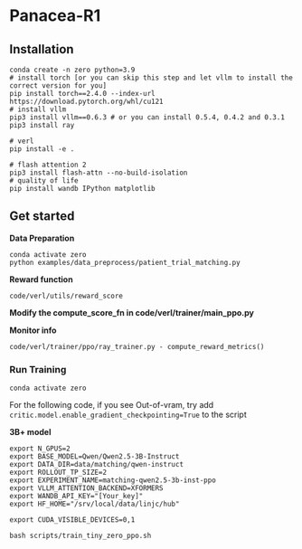 # Panacea-R1

## Installation

```
conda create -n zero python=3.9
# install torch [or you can skip this step and let vllm to install the correct version for you]
pip install torch==2.4.0 --index-url https://download.pytorch.org/whl/cu121
# install vllm
pip3 install vllm==0.6.3 # or you can install 0.5.4, 0.4.2 and 0.3.1
pip3 install ray

# verl
pip install -e .

# flash attention 2
pip3 install flash-attn --no-build-isolation
# quality of life
pip install wandb IPython matplotlib
```

## Get started

**Data Preparation**
```
conda activate zero
python examples/data_preprocess/patient_trial_matching.py
```

**Reward function**
```
code/verl/utils/reward_score
```

**Modify the compute_score_fn in code/verl/trainer/main_ppo.py**

**Monitor info**
```
code/verl/trainer/ppo/ray_trainer.py - compute_reward_metrics()
```

### Run Training
```
conda activate zero
```

For the following code, if you see Out-of-vram, try add `critic.model.enable_gradient_checkpointing=True` to the script


**3B+ model**
```
export N_GPUS=2
export BASE_MODEL=Qwen/Qwen2.5-3B-Instruct
export DATA_DIR=data/matching/qwen-instruct
export ROLLOUT_TP_SIZE=2
export EXPERIMENT_NAME=matching-qwen2.5-3b-inst-ppo
export VLLM_ATTENTION_BACKEND=XFORMERS
export WANDB_API_KEY="[Your_key]"
export HF_HOME="/srv/local/data/linjc/hub"

export CUDA_VISIBLE_DEVICES=0,1

bash scripts/train_tiny_zero_ppo.sh
```